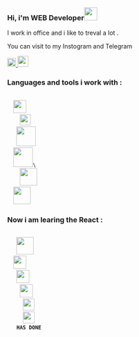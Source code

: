 ### Hi, i'm WEB Developer<img src = "https://media3.giphy.com/media/hvRJCLFzcasrR4ia7z/giphy.gif?"  width="30px"> <br/>
  I work in office and i like to treval a lot .<br/>
  
  You can visit to my Instogram and Telegram <br/> 
  
  <a href ="https//www.instogram.com//nodirbeek.014">
  <img src ="https://i.pinimg.com/736x/94/40/9a/94409a775c02d7658dd6e7ba88429b63.jpg" width ="20px">
  </a>                                  
  <a href ="https//www.telegram.com//@nodirbek014">
  <img src ="https://cdn.icon-icons.com/icons2/2201/PNG/512/telegram_logo_circle_icon_134012.png" width ="25px">
  </a>

### Languages and tools i work with :
<code>
  <img src ="https://w7.pngwing.com/pngs/390/229/png-transparent-logo-html5-brand-design-text-logo-number.png" width ="30px">
    <img src ="https://upload.wikimedia.org/wikipedia/commons/thumb/d/d5/CSS3_logo_and_wordmark.svg/1452px-CSS3_logo_and_wordmark.svg.png" width ="25px">
   <img src ="https://encrypted-tbn0.gstatic.com/images?q=tbn:ANd9GcQ-By2940ROD-tSoBum6GfaUA6wLheZ7G7oIn8DtIGYh1_vS8DOXnJjdUvU_BmHWoPgvIQ&usqp=CAU" width ="45px">
  <img src ="https://ru.smartcat.com/_vue_builder/smartcat_en_main_1648045827052_1648052258927_figma-square_2x.png" width ="45px">\
    <img src ="https://cdn-images-1.medium.com/max/1200/1*7DAbrSf-9TXQ0fqQHpnv3w.png" width ="40px">
  <img src ="https://flyclipart.com/thumb2/github-png-icon-free-download-813498.png" width ="40px">
</code>


### Now i am learing the React :
<code>
   <img src ="https://flyclipart.com/thumbs/react-js-transparent-logo-1173823.png" width ="40px">
  <img src ="https://png.pngtree.com/png-clipart/20190705/original/pngtree-vector-star-icon-png-image_4231909.jpg" width ="30px">
   <img src ="https://png.pngtree.com/png-clipart/20190705/original/pngtree-vector-star-icon-png-image_4231909.jpg" width ="30px">
    <img src ="https://png.pngtree.com/png-clipart/20190705/original/pngtree-vector-star-icon-png-image_4231909.jpg" width ="30px">
     <img src ="https://icon2.cleanpng.com/20180410/joq/kisspng-star-drawing-clip-art-5-star-5acd631f2ed740.6321481115234096951919.jpg" width ="27px">
     <img src ="https://icon2.cleanpng.com/20180410/joq/kisspng-star-drawing-clip-art-5-star-5acd631f2ed740.6321481115234096951919.jpg" width ="27px">
  <b> HAS DONE</b>
</code>
